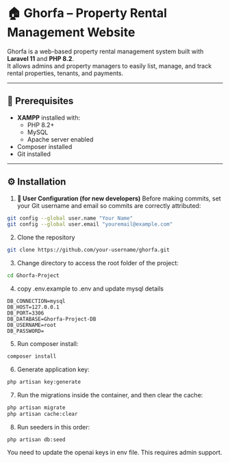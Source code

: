 # 🏠 Ghorfa – Property Rental Management Website

Ghorfa is a web-based property rental management system built with **Laravel 11** and **PHP 8.2**.  
It allows admins and property managers to easily list, manage, and track rental properties, tenants, and payments.

---

## 📌 Prerequisites

- **XAMPP** installed with:
  - PHP 8.2+
  - MySQL
  - Apache server enabled
- Composer installed  
- Git installed

---

## ⚙️ Installation

1. **👤 User Configuration (for new developers)**
Before making commits, set your Git username and email so commits are correctly attributed:
```bash
git config --global user.name "Your Name"
git config --global user.email "youremail@example.com"
```

2. Clone the repository  
```bash
git clone https://github.com/your-username/ghorfa.git
```

3. Change directory to access the root folder of the project:
```bash
cd Ghorfa-Project
```

4. copy .env.example to .env and update mysql details
```
DB_CONNECTION=mysql
DB_HOST=127.0.0.1
DB_PORT=3306
DB_DATABASE=Ghorfa-Project-DB
DB_USERNAME=root
DB_PASSWORD=
```

5. Run composer install:
```bash
composer install
```

6. Generate application key:
```bash
php artisan key:generate
```

7. Run the migrations inside the container, and then clear the cache:
```bash
php artisan migrate
php artisan cache:clear
```

8. Run seeders in this order:
```bash
php artisan db:seed
```

You need to update the openai keys in env file. This requires admin support.
